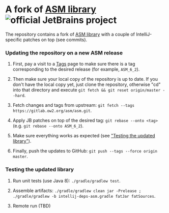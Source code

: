# A fork of [ASM library](https://gitlab.ow2.org/asm/asm) ![official JetBrains project](http://jb.gg/badges/official.svg)

The repository contains a fork of [ASM library](https://gitlab.ow2.org/asm/asm) with a couple of IntelliJ-specific patches on top (see commits).

### Updating the repository on a new ASM release

1. First, pay a visit to a [Tags](https://gitlab.ow2.org/asm/asm/tags) page to make sure there is a tag
corresponding to the desired release (for example, `ASM_6_2`).

2. Then make sure your local copy of the repository is up to date. If you don't have the local copy yet,
just clone the repository, otherwise "cd" into that directory and execute `git fetch && git reset origin/master --hard`.

3. Fetch changes and tags from upstream: `git fetch --tags https://gitlab.ow2.org/asm/asm.git`.

4. Apply JB patches on top of the desired tag: `git rebase --onto <tag>` (e.g. `git rebase --onto ASM_6_2`).

5. Make sure everything works as expected (see ["Testing the updated library"](#Testing-the-updated-library)).

6. Finally, push the updates to GitHub: `git push --tags --force origin master`.

### Testing the updated library

1. Run unit tests (use Java 8): `./gradle/gradlew test`.

2. Assemble artifacts: `./gradle/gradlew clean jar -Prelease ; ./gradle/gradlew -b intellij-deps-asm.gradle fatJar fatSources`.

3. Remote run (TBD)